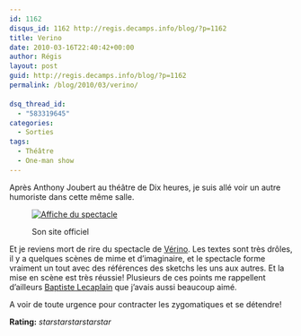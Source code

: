 ```yaml
---
id: 1162
disqus_id: 1162 http://regis.decamps.info/blog/?p=1162
title: Verino
date: 2010-03-16T22:40:42+00:00
author: Régis
layout: post
guid: http://regis.decamps.info/blog/?p=1162
permalink: /blog/2010/03/verino/

dsq_thread_id:
  - "583319645"
categories:
  - Sorties
tags:
  - Théâtre
  - One-man show
---
```

Après Anthony Joubert au théâtre de Dix heures, je suis allé voir un autre humoriste dans cette même salle.<figure id="attachment_1163" style="width: 256px" class="wp-caption alignleft">

[<img src="/blog/wp-content/uploads/2010/04/Afficheaccueil-256x350.jpg" alt="Affiche du spectacle" title="Vérino" width="256" height="350" class="size-medium wp-image-1163" srcset="/blog/wp-content/uploads/2010/04/Afficheaccueil-256x350.jpg 256w, /blog/wp-content/uploads/2010/04/Afficheaccueil.jpg 268w" sizes="(max-width: 256px) 100vw, 256px" />](http://www.verino.fr/)<figcaption class="wp-caption-text">Son site officiel</figcaption></figure> 

Et je reviens mort de rire du spectacle de [Vérino](http://www.verino.fr/). Les textes sont très drôles, il y a quelques scènes de mime et d’imaginaire, et le spectacle forme vraiment un tout avec des références des sketchs les uns aux autres. Et la mise en scène est très réussie! Plusieurs de ces points me rappellent d’ailleurs [Baptiste Lecaplain](http://regis.decamps.info/blog/2009/12/baptiste-se-tape-laffiche/) que j’avais aussi beaucoup aimé.

A voir de toute urgence pour contracter les zygomatiques et se détendre!

**Rating:** <i class="material-icons">star</i><i class="material-icons">star</i><i class="material-icons">star</i><i class="material-icons">star</i><i class="material-icons">star</i> 

